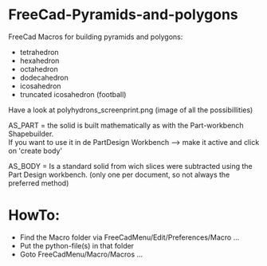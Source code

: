 # FreeCad-Pyramids-and-polygons
FreeCad Macros for building pyramids 
and polygons:
- tetrahedron
- hexahedron
- octahedron
- dodecahedron
- icosahedron
- truncated icosahedron (football)

Have a look at polyhydrons_screenprint.png (image of all the possibillities)

AS_PART = the solid is built mathematically as with the Part-workbench Shapebuilder.  
          If you want to use it in de PartDesign Workbench --> make it active and click on 'create body'

AS_BODY = Is a standard solid from wich slices were subtracted using the Part Design workbench.
          (only one per document, so not always the preferred method)

# HowTo:
- Find the Macro folder via FreeCadMenu/Edit/Preferences/Macro ...
- Put the python-file(s) in that folder
- Goto FreeCadMenu/Macro/Macros ...
